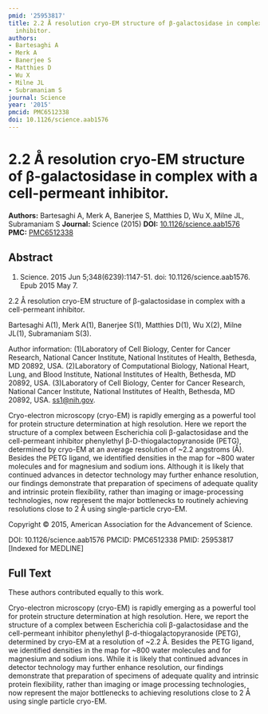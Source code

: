 ```yaml
---
pmid: '25953817'
title: 2.2 Å resolution cryo-EM structure of β-galactosidase in complex with a cell-permeant
  inhibitor.
authors:
- Bartesaghi A
- Merk A
- Banerjee S
- Matthies D
- Wu X
- Milne JL
- Subramaniam S
journal: Science
year: '2015'
pmcid: PMC6512338
doi: 10.1126/science.aab1576
---
```


# 2.2 Å resolution cryo-EM structure of β-galactosidase in complex with a cell-permeant inhibitor.
**Authors:** Bartesaghi A, Merk A, Banerjee S, Matthies D, Wu X, Milne JL, Subramaniam S
**Journal:** Science (2015)
**DOI:** [10.1126/science.aab1576](https://doi.org/10.1126/science.aab1576)
**PMC:** [PMC6512338](https://www.ncbi.nlm.nih.gov/pmc/articles/PMC6512338/)

## Abstract

1. Science. 2015 Jun 5;348(6239):1147-51. doi: 10.1126/science.aab1576. Epub 2015
 May 7.

2.2 Å resolution cryo-EM structure of β-galactosidase in complex with a 
cell-permeant inhibitor.

Bartesaghi A(1), Merk A(1), Banerjee S(1), Matthies D(1), Wu X(2), Milne JL(1), 
Subramaniam S(3).

Author information:
(1)Laboratory of Cell Biology, Center for Cancer Research, National Cancer 
Institute, National Institutes of Health, Bethesda, MD 20892, USA.
(2)Laboratory of Computational Biology, National Heart, Lung, and Blood 
Institute, National Institutes of Health, Bethesda, MD 20892, USA.
(3)Laboratory of Cell Biology, Center for Cancer Research, National Cancer 
Institute, National Institutes of Health, Bethesda, MD 20892, USA. ss1@nih.gov.

Cryo-electron microscopy (cryo-EM) is rapidly emerging as a powerful tool for 
protein structure determination at high resolution. Here we report the structure 
of a complex between Escherichia coli β-galactosidase and the cell-permeant 
inhibitor phenylethyl β-D-thiogalactopyranoside (PETG), determined by cryo-EM at 
an average resolution of ~2.2 angstroms (Å). Besides the PETG ligand, we 
identified densities in the map for ~800 water molecules and for magnesium and 
sodium ions. Although it is likely that continued advances in detector 
technology may further enhance resolution, our findings demonstrate that 
preparation of specimens of adequate quality and intrinsic protein flexibility, 
rather than imaging or image-processing technologies, now represent the major 
bottlenecks to routinely achieving resolutions close to 2 Å using 
single-particle cryo-EM.

Copyright © 2015, American Association for the Advancement of Science.

DOI: 10.1126/science.aab1576
PMCID: PMC6512338
PMID: 25953817 [Indexed for MEDLINE]

## Full Text

These authors contributed equally to this work.

Cryo-electron microscopy (cryo-EM) is rapidly emerging as a powerful tool for protein structure determination at high resolution. Here, we report the structure of a complex between Escherichia coli β-galactosidase and the cell-permeant inhibitor phenylethyl β-d-thiogalactopyranoside (PETG), determined by cryo-EM at a resolution of ~2.2 Å. Besides the PETG ligand, we identified densities in the map for ~800 water molecules and for magnesium and sodium ions. While it is likely that continued advances in detector technology may further enhance resolution, our findings demonstrate that preparation of specimens of adequate quality and intrinsic protein flexibility, rather than imaging or image processing technologies, now represent the major bottlenecks to achieving resolutions close to 2 Å using single particle cryo-EM.
